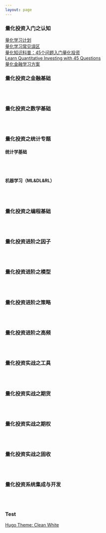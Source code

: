```yaml
---
layout: page
---
```

### 量化投资入门之认知
[量化学习计划](/post/)<br>
[量化学习常见误区](/post/)<br>
[量化知识科普：45个问题入门量化投资](/post/)<br>
[Learn Quantitative Investing with 45 Questions](/post/)<br>
[量化金融学习方案](/post/)<br>

### 量化投资之金融基础
[](/post/)<br>
[](/post/)<br>

### 量化投资之数学基础
[](/post/)<br>
[](/post/)<br>

### 量化投资之统计专题
#### 统计学基础
[](/post/)<br>
[](/post/)<br>

#### 机器学习（ML&DL&RL）
[](/post/)<br>
[](/post/)<br>

### 量化投资之编程基础
[](/post/)<br>
[](/post/)<br>

### 量化投资进阶之因子
[](/post/)<br>
[](/post/)<br>

### 量化投资进阶之模型
[](/post/)<br>
[](/post/)<br>

### 量化投资进阶之策略
[](/post/)<br>
[](/post/)<br>

### 量化投资进阶之高频
[](/post/)<br>
[](/post/)<br>

### 量化投资实战之工具
[](/post/)<br>
[](/post/)<br>

### 量化投资实战之期货
[](/post/)<br>
[](/post/)<br>

### 量化投资实战之期权
[](/post/)<br>
[](/post/)<br>

### 量化投资实战之固收
[](/post/)<br>
[](/post/)<br>

### 量化投资系统集成与开发
[](/post/)<br>
[](/post/)<br>

### Test
[Hugo Theme: Clean White](http://localhost:1313/post/2017-09-26-hugo-theme-clean-white/)<br>